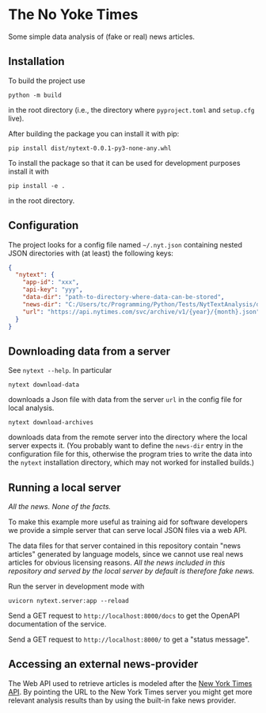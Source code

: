 # The No Yoke Times

Some simple data analysis of (fake or real) news articles.

## Installation

To build the project use

```shell script
python -m build
```

in the root directory (i.e., the directory where `pyproject.toml` and `setup.cfg` live).

After building the package you can install it with pip:

```shell script
pip install dist/nytext-0.0.1-py3-none-any.whl
```

To install the package so that it can be used for development purposes
install it with

```shell script
pip install -e .
```

in the root directory.

## Configuration

The project looks for a config file named `~/.nyt.json` containing nested JSON
directories with (at least) the following keys:

```json
{
  "nytext": {
    "app-id": "xxx",
    "api-key": "yyy",
    "data-dir": "path-to-directory-where-data-can-be-stored",
    "news-dir": "C:/Users/tc/Programming/Python/Tests/NytTextAnalysis/data/news",
    "url": "https://api.nytimes.com/svc/archive/v1/{year}/{month}.json"
  }
}
```

## Downloading data from a server

See `nytext --help`. In particular

```shell script
nytext download-data
```

downloads a Json file with data from the server `url` in the config file for
local analysis.


```shell script
nytext download-archives
```

downloads data from the remote server into the directory where the local server
expects it. (You probably want to define the `news-dir` entry in the
configuration file for this, otherwise the program tries to write the data into
the `nytext` installation directory, which may not worked for installed builds.)

## Running a local server

*All the news. None of the facts.*

To make this example more useful as training aid for software developers we provide a
simple server that can serve local JSON files via a web API.

The data files for that server contained in this repository contain "news articles"
generated by language models, since we cannot use real news articles for obvious
licensing reasons. *All the news included in this repository and served by the local
server by default is therefore fake news.*


Run the server in development mode with

```shell
uvicorn nytext.server:app --reload
```

Send a GET request to `http://localhost:8000/docs` to get the OpenAPI
documentation of the service.

Send a GET request to `http://localhost:8000/` to get a "status message".

## Accessing an external news-provider

The Web API used to retrieve articles is modeled after the [New York Times
API](https://developer.nytimes.com/). By pointing the URL to the New York Times server
you might get more relevant analysis results than by using the built-in fake news
provider.
